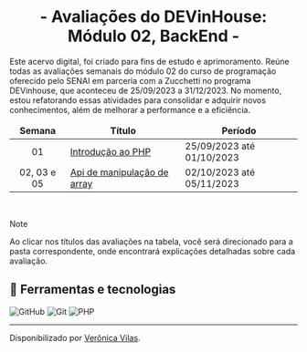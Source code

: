 <div align="center">
  <h1>- Avaliações do DEVinHouse: Módulo 02, BackEnd -</h1>
</div>

Este acervo digital, foi criado para fins de estudo e aprimoramento. Reúne todas as avaliações semanais do módulo 02 do curso de programação oferecido pelo SENAI em parceria com a Zucchetti no programa DEVinhouse, que aconteceu de 25/09/2023 a 31/12/2023. No momento, estou refatorando essas atividades para consolidar e adquirir novos conhecimentos, além de melhorar a performance e a eficiência. 

<table align="center">
    <thead align="center">
        <tr border: none;>
            <td><b>Semana</b></td>
            <td><b>Título</b></td>
            <td><b>Período</b></td>
        </tr>
    </thead>
    <tbody>
        <tr>
          <td align="center">01</td>
          <td><a href="introducao-ao-php">Introdução ao PHP</a></td>
          <td>25/09/2023 até 01/10/2023</td>
        </tr>
        <tr>
          <td align="center">02, 03 e 05</td>
          <td><a href="api-de-manipulacao-de-array">Api de manipulação de array</a></td>
          <td>02/10/2023 até 05/11/2023</td>
        </tr>
    </tbody>
</table>
<br>

> [!NOTE]   
> Ao clicar nos títulos das avaliações na tabela, você será direcionado para a pasta correspondente, onde encontrará explicações detalhadas sobre cada avaliação.

<h2> 🧮 Ferramentas e tecnologias </h2>

![GitHub](https://img.shields.io/badge/GitHub-000?style=for-the-badge&logo=github&logoColor=30A3DC)
![Git](https://img.shields.io/badge/Git-000?style=for-the-badge&logo=git&logoColor=E94D5F)
![PHP](https://img.shields.io/badge/PHP-000?style=for-the-badge&logo=php&logoColor=777BB4)

------------
Disponibilizado por [Verônica Vilas](https://www.linkedin.com/in/veronica-vilas/ "veronica-vilas").
